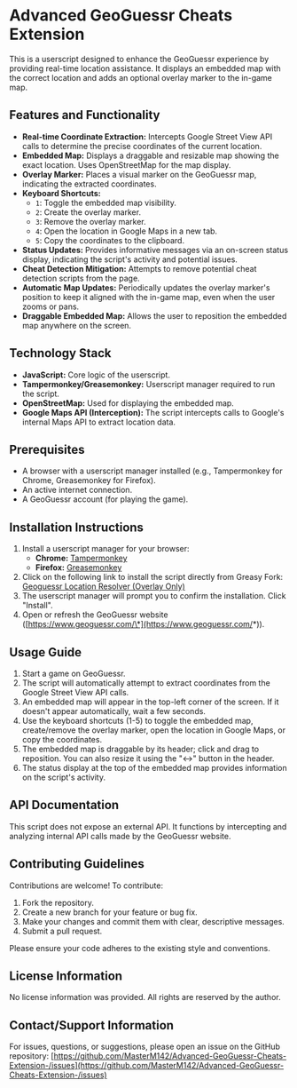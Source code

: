 # Advanced GeoGuessr Cheats Extension

This is a userscript designed to enhance the GeoGuessr experience by providing real-time location assistance.  It displays an embedded map with the correct location and adds an optional overlay marker to the in-game map.

## Features and Functionality

*   **Real-time Coordinate Extraction:** Intercepts Google Street View API calls to determine the precise coordinates of the current location.
*   **Embedded Map:** Displays a draggable and resizable map showing the exact location. Uses OpenStreetMap for the map display.
*   **Overlay Marker:** Places a visual marker on the GeoGuessr map, indicating the extracted coordinates.
*   **Keyboard Shortcuts:**
    *   `1`: Toggle the embedded map visibility.
    *   `2`: Create the overlay marker.
    *   `3`: Remove the overlay marker.
    *   `4`: Open the location in Google Maps in a new tab.
    *   `5`: Copy the coordinates to the clipboard.
*   **Status Updates:** Provides informative messages via an on-screen status display, indicating the script's activity and potential issues.
*   **Cheat Detection Mitigation:** Attempts to remove potential cheat detection scripts from the page.
*   **Automatic Map Updates:** Periodically updates the overlay marker's position to keep it aligned with the in-game map, even when the user zooms or pans.
*   **Draggable Embedded Map:**  Allows the user to reposition the embedded map anywhere on the screen.

## Technology Stack

*   **JavaScript:** Core logic of the userscript.
*   **Tampermonkey/Greasemonkey:**  Userscript manager required to run the script.
*   **OpenStreetMap:** Used for displaying the embedded map.
*   **Google Maps API (Interception):** The script intercepts calls to Google's internal Maps API to extract location data.

## Prerequisites

*   A browser with a userscript manager installed (e.g., Tampermonkey for Chrome, Greasemonkey for Firefox).
*   An active internet connection.
*   A GeoGuessr account (for playing the game).

## Installation Instructions

1.  Install a userscript manager for your browser:
    *   **Chrome:** [Tampermonkey](https://www.tampermonkey.net/)
    *   **Firefox:** [Greasemonkey](https://www.greasespot.net/)
2.  Click on the following link to install the script directly from Greasy Fork: [Geoguessr Location Resolver (Overlay Only)](https://update.greasyfork.org/scripts/450253/Geoguessr%20Location%20Resolver%20%28Works%20in%20all%20modes%29.user.js)
3.  The userscript manager will prompt you to confirm the installation.  Click "Install".
4.  Open or refresh the GeoGuessr website ([https://www.geoguessr.com/\*](https://www.geoguessr.com/*)).

## Usage Guide

1.  Start a game on GeoGuessr.
2.  The script will automatically attempt to extract coordinates from the Google Street View API calls.
3.  An embedded map will appear in the top-left corner of the screen.  If it doesn't appear automatically, wait a few seconds.
4.  Use the keyboard shortcuts (1-5) to toggle the embedded map, create/remove the overlay marker, open the location in Google Maps, or copy the coordinates.
5.  The embedded map is draggable by its header; click and drag to reposition. You can also resize it using the "↔" button in the header.
6.  The status display at the top of the embedded map provides information on the script's activity.

## API Documentation

This script does not expose an external API. It functions by intercepting and analyzing internal API calls made by the GeoGuessr website.

## Contributing Guidelines

Contributions are welcome!  To contribute:

1.  Fork the repository.
2.  Create a new branch for your feature or bug fix.
3.  Make your changes and commit them with clear, descriptive messages.
4.  Submit a pull request.

Please ensure your code adheres to the existing style and conventions.

## License Information

No license information was provided.  All rights are reserved by the author.

## Contact/Support Information

For issues, questions, or suggestions, please open an issue on the GitHub repository: [https://github.com/MasterM142/Advanced-GeoGuessr-Cheats-Extension-/issues](https://github.com/MasterM142/Advanced-GeoGuessr-Cheats-Extension-/issues)